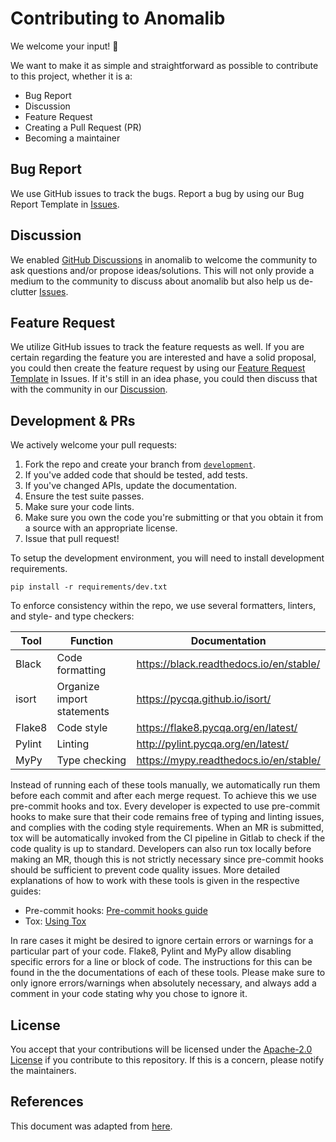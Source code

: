# Contributing to Anomalib
We welcome your input! 👐

We want to make it as simple and straightforward as possible to contribute to this project, whether it is a:

- Bug Report
- Discussion
- Feature Request
- Creating a Pull Request (PR)
- Becoming a maintainer


## Bug Report
We use GitHub issues to track the bugs. Report a bug by using our Bug Report Template in [Issues](https://github.com/openvinotoolkit/anomalib/issues/new?assignees=&labels=&template=bug_report.md).


## Discussion
We enabled [GitHub Discussions](https://github.com/openvinotoolkit/anomalib/discussions/) in anomalib to welcome the community to ask questions and/or propose ideas/solutions. This will not only provide a medium to the community to discuss about anomalib but also help us de-clutter [Issues](https://github.com/openvinotoolkit/anomalib/issues/new?assignees=&labels=&template=bug_report.md).


## Feature Request
We utilize GitHub issues to track the feature requests as well. If you are certain regarding the feature you are interested and have a solid proposal, you could then create the feature request by using our [Feature Request Template](https://github.com/openvinotoolkit/anomalib/issues/new?assignees=&labels=&template=feature_request.md) in Issues. If it's still in an idea phase, you could then discuss that with the community in our [Discussion](https://github.com/openvinotoolkit/anomalib/discussions/categories/ideas).


## Development & PRs
We actively welcome your pull requests:

  1. Fork the repo and create your branch from [`development`](https://github.com/openvinotoolkit/anomalib/tree/development).
  2. If you've added code that should be tested, add tests.
  3. If you've changed APIs, update the documentation.
  4. Ensure the test suite passes.
  5. Make sure your code lints.
  6. Make sure you own the code you're submitting or that you obtain it from a source with an appropriate license.
  7. Issue that pull request!

To setup the development environment, you will need to install development requirements.
```
pip install -r requirements/dev.txt
```

To enforce consistency within the repo, we use several formatters, linters, and style- and type checkers:

| Tool   | Function                   | Documentation                           |
| ------ | -------------------------- | --------------------------------------- |
| Black  | Code formatting            | https://black.readthedocs.io/en/stable/ |
| isort  | Organize import statements | https://pycqa.github.io/isort/          |
| Flake8 | Code style                 | https://flake8.pycqa.org/en/latest/     |
| Pylint | Linting                    | http://pylint.pycqa.org/en/latest/      |
| MyPy   | Type checking              | https://mypy.readthedocs.io/en/stable/  |

Instead of running each of these tools manually, we automatically run them before each commit and after each merge request. To achieve this we use pre-commit hooks and tox. Every developer is expected to use pre-commit hooks to make sure that their code remains free of typing and linting issues, and complies with the coding style requirements. When an MR is submitted, tox will be automatically invoked from the CI pipeline in Gitlab to check if the code quality is up to standard. Developers can also run tox locally before making an MR, though this is not strictly necessary since pre-commit hooks should be sufficient to prevent code quality issues. More detailed explanations of how to work with these tools is given in the respective guides:

- Pre-commit hooks: [Pre-commit hooks guide](https://openvinotoolkit.github.io/anomalib/guides/using_pre_commit.html#pre-commit-hooks)
- Tox: [Using Tox](https://openvinotoolkit.github.io/anomalib/guides/using_tox.html#using-tox)

In rare cases it might be desired to ignore certain errors or warnings for a particular part of your code. Flake8, Pylint and MyPy allow disabling specific errors for a line or block of code. The instructions for this can be found in the the documentations of each of these tools. Please make sure to only ignore errors/warnings when absolutely necessary, and always add a comment in your code stating why you chose to ignore it.


## License
You accept that your contributions will be licensed under the [Apache-2.0 License](https://choosealicense.com/licenses/apache-2.0/) if you contribute to this repository. If this is a concern, please notify the maintainers.


## References
This document was adapted from [here](https://gist.github.com/briandk/3d2e8b3ec8daf5a27a62).